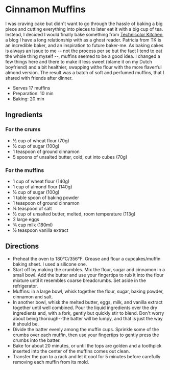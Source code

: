 # Cinnamon Muffins

I was craving cake but didn't want to go through the hassle of baking a big piece and cutting everything into pieces to later eat it with a big cup of tea. Instead, I decided I would finally bake something from [Technicolor Kitchen](http://technicolorkitchen.blogspot.com/2010/09/muffins-de-canela-com-farofinha-de.html), a blog I have a long relationship with as a ghost reader. Patricia from TK is an incredible baker, and an inspiration to future baker-me.
As baking cakes is always an issue to me -- not the process per se but the fact I tend to eat the whole thing myself --, muffins seemed to be a good idea. I changed a few things here and there to make it less sweet (blame it on my Dutch boyfriend) and a bit healthier, swapping withe flour with the more flaverful almond version. The result was a batch of soft and perfumed muffins, that I shared with friends after dinner.

- Serves 17 muffins
- Preparation: 10 min
- Baking: 20 min

## Ingredients
### For the crums
- ½ cup of wheat flour (70g)
- ½ cup of sugar (100g)
- 1 teaspoon of ground cinnamon
- 5 spoons of unsalted butter, cold, cut into cubes (70g)

### For the muffins
- 1 cup of wheat flour (140g)
- 1 cup of almond flour (140g)
- ½ cup of sugar (100g)
- 1 table spoon of baking powder
- 1 teaspoon of ground cinnamon
- ¼ teaspoon of salt
- ½ cup of unsalted butter, melted, room temperature (113g)
- 2 large eggs
- ¾ cup milk (180ml) 
- ½ teaspoon vanilla extract

## Directions
- Preheat the oven to 180°C/356°F. Grease and flour a cupcakes/muffin baking sheet. I used a silicone one.
- Start off by making the crumbles. Mix the flour, sugar and cinnamon in a small bowl. Add the butter and use your fingertips to rub it into the flour mixture until it resembles coarse breadcrumbs. Set aside in the refrigerator.
- Muffins: in a large bowl, whisk together the flour, sugar, baking powder, cinnamon and salt.
- In another bowl, whisk the melted butter, eggs, milk, and vanilla extract together until well combined. Pour the liquid ingredients over the dry ingredients and, with a fork, gently but quickly stir to blend. Don't worry about being thorough--the batter will be lumpy, and that is just the way it should be. 
- Divide the batter evenly among the muffin cups. Sprinkle some of the crumbs over each muffin, then use your fingertips to gently press the crumbs into the batter. 
- Bake for about 20 minutes, or until the tops are golden and a toothpick inserted into the center of the muffins comes out clean.
- Transfer the pan to a rack and let it cool for 5 minutes before carefully removing each muffin from its mold.
